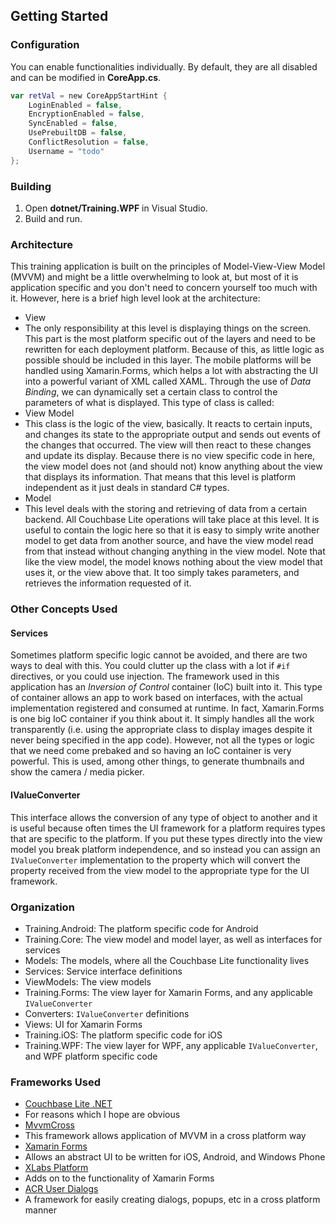 ## Getting Started

### Configuration

You can enable functionalities individually. By default, they are all disabled and can be modified in **CoreApp.cs**.

```swift
var retVal = new CoreAppStartHint {
    LoginEnabled = false,
    EncryptionEnabled = false,
    SyncEnabled = false,
    UsePrebuiltDB = false,
    ConflictResolution = false,
    Username = "todo"
};
```

### Building

1. Open **dotnet/Training.WPF** in Visual Studio.
2. Build and run.

### Architecture

This training application is built on the principles of Model-View-View Model (MVVM) and might be a little overwhelming to look at, but most of it is application specific and you don't need to concern yourself too much with it.  However, here is a brief high level look at the architecture:

- View
 - The only responsibility at this level is displaying things on the screen.  This part is the most platform specific out of the layers and need to be rewritten for each deployment platform.  Because of this, as little logic as possible should be included in this layer.  The mobile platforms will be handled using Xamarin.Forms, which helps a lot with abstracting the UI into a powerful variant of XML called XAML.  Through the use of *Data Binding*, we can dynamically set a certain class to control the parameters of what is displayed.  This type of class is called:
- View Model
 - This class is the logic of the view, basically.  It reacts to certain inputs, and changes its state to the appropriate output and sends out events of the changes that occurred.  The view will then react to these changes and update its display.  Because there is no view specific code in here, the view model does not (and should not) know anything about the view that displays its information.  That means that this level is platform independent as it just deals in standard C# types.  
- Model
 - This level deals with the storing and retrieving of data from a certain backend.  All Couchbase Lite operations will take place at this level.  It is useful to contain the logic here so that it is easy to simply write another model to get data from another source, and have the view model read from that instead without changing anything in the view model.  Note that like the view model, the model knows nothing about the view model that uses it, or the view above that.  It too simply takes parameters, and retrieves the information requested of it.

### Other Concepts Used

#### Services

Sometimes platform specific logic cannot be avoided, and there are two ways to deal with this.  You could clutter up the class with a lot if `#if` directives, or you could use injection.  The framework used in this application has an *Inversion of Control* container (IoC) built into it.  This type of container allows an app to work based on interfaces, with the actual implementation registered and consumed at runtime.  In fact, Xamarin.Forms is one big IoC container if you think about it.  It simply handles all the work transparently (i.e. using the appropriate class to display images despite it never being specified in the app code).  However, not all the types or logic that we need come prebaked and so having an IoC container is very powerful.  This is used, among other things, to generate thumbnails and show the camera / media picker.

#### IValueConverter

This interface allows the conversion of any type of object to another and it is useful because often times the UI framework for a platform requires types that are specific to the platform.  If you put these types directly into the view model you break platform independence, and so instead you can assign an `IValueConverter` implementation to the property which will convert the property received from the view model to the appropriate type for the UI framework.

### Organization

- Training.Android: The platform specific code for Android
- Training.Core: The view model and model layer, as well as interfaces for services
 - Models: The models, where all the Couchbase Lite functionality lives
 - Services: Service interface definitions
 - ViewModels: The view models
- Training.Forms: The view layer for Xamarin Forms, and any applicable `IValueConverter`
 - Converters: `IValueConverter` definitions
 - Views: UI for Xamarin Forms
- Training.iOS: The platform specific code for iOS
- Training.WPF: The view layer for WPF, any applicable `IValueConverter`, and WPF platform specific code

### Frameworks Used

- [Couchbase Lite .NET](https://github.com/couchbase/couchbase-ite-net)
 - For reasons which I hope are obvious
- [MvvmCross](https://github.com/MvvmCross/MvvmCross)
 - This framework allows application of MVVM in a cross platform way
- [Xamarin Forms](https://www.xamarin.com/forms)
 - Allows an abstract UI to be written for iOS, Android, and Windows Phone
- [XLabs Platform](https://github.com/XLabs/Xamarin-Forms-Labs)
 - Adds on to the functionality of Xamarin Forms
- [ACR User Dialogs](https://github.com/aritchie/userdialogs)
 - A framework for easily creating dialogs, popups, etc in a cross platform manner